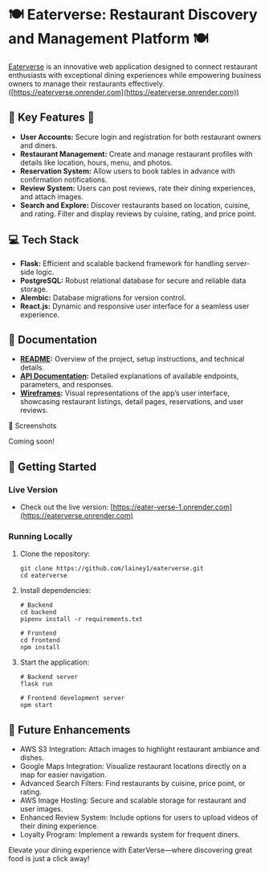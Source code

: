 # 🍽️ Eaterverse: Restaurant Discovery and Management Platform 🍽️
[Eaterverse](https://eaterverse.onrender.com) is an innovative web application designed to connect restaurant enthusiasts with exceptional dining experiences while empowering business owners to manage their restaurants effectively. ([https://eaterverse.onrender.com](https://eaterverse.onrender.com))

## 🥂 Key Features 🍴
- **User Accounts:** Secure login and registration for both restaurant owners and diners.
- **Restaurant Management:** Create and manage restaurant profiles with details like location, hours, menu, and photos. 
- **Reservation System:** Allow users to book tables in advance with confirmation notifications.
- **Review System:** Users can post reviews, rate their dining experiences, and attach images.
- **Search and Explore:** Discover restaurants based on location, cuisine, and rating. Filter and display reviews by cuisine, rating, and price point.

## 💻 Tech Stack
- **Flask:** Efficient and scalable backend framework for handling server-side logic.
- **PostgreSQL:** Robust relational database for secure and reliable data storage.
- **Alembic:** Database migrations for version control.
- **React.js:** Dynamic and responsive user interface for a seamless user experience.

## 📂 Documentation
- **[README](https://github.com/lainey1/eaterverse/edit/main/README.md):** Overview of the project, setup instructions, and technical details.
- **[API Documentation](https://github.com/lainey1/eaterverse/wiki/API-Documentation):** Detailed explanations of available endpoints, parameters, and responses.
- **[Wireframes](https://github.com/lainey1/eaterverse/wiki/Wireframe-%E2%80%90-Figma):** Visual representations of the app’s user interface, showcasing restaurant listings, detail pages, reservations, and user reviews.

📸 Screenshots

Coming soon!


## 🚀 Getting Started

### Live Version
- Check out the live version: [https://eater-verse-1.onrender.com](https://eaterverse.onrender.com)

### Running Locally
1. Clone the repository:

    ```
    git clone https://github.com/lainey1/eaterverse.git
    cd eaterverse
    ```

2. Install dependencies:

    ```
    # Backend
    cd backend
    pipenv install -r requirements.txt
    
    # Frontend
    cd frontend
    npm install
    ```

3. Start the application:
  
    ```
    # Backend server
    flask run
    
    # Frontend development server
    npm start
    ```

## 🌟 Future Enhancements
- AWS S3 Integration: Attach images to highlight restaurant ambiance and dishes.
- Google Maps Integration: Visualize restaurant locations directly on a map for easier navigation.
- Advanced Search Filters: Find restaurants by cuisine, price point, or rating.
- AWS Image Hosting: Secure and scalable storage for restaurant and user images.
- Enhanced Review System: Include options for users to upload videos of their dining experience.
- Loyalty Program: Implement a rewards system for frequent diners.

Elevate your dining experience with EaterVerse—where discovering great food is just a click away!

